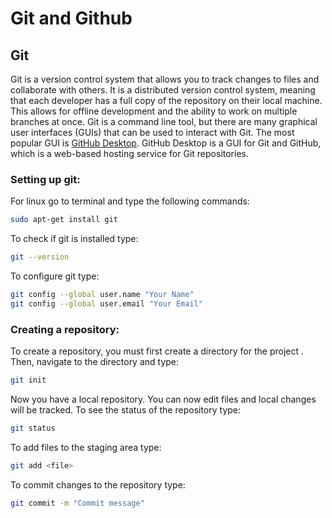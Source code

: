 # Git and Github
## Git
Git is a version control system that allows you to track changes to files and collaborate with others. It is a distributed version control system, meaning that each developer has a full copy of the repository on their local machine. This allows for offline development and the ability to work on multiple branches at once. Git is a command line tool, but there are many graphical user interfaces (GUIs) that can be used to interact with Git. The most popular GUI is [GitHub Desktop](https://desktop.github.com/). GitHub Desktop is a GUI for Git and GitHub, which is a web-based hosting service for Git repositories.

### Setting up git:
For linux go to terminal and type the following commands:
```bash
sudo apt-get install git
```
To check if git is installed type:
```bash
git --version
```
To configure git type:
```bash
git config --global user.name "Your Name"
git config --global user.email "Your Email"
```

### Creating a repository:
To create a repository, you must first create a directory for the project . Then, navigate to the directory and type:
```bash
git init
```
Now you have a local repository. You can now edit files and local changes will be tracked. To see the status of the repository type:
```bash
git status
```
To add files to the staging area type:
```bash
git add <file>
```
To commit changes to the repository type:
```bash
git commit -m "Commit message"
```